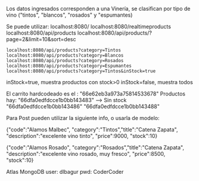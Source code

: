 Los datos ingresados corresponden a una Vinería, se clasifican por tipo de vino ("tintos", "blancos", "rosados" y "espumantes)

Se puede utilizar:
    localhost:8080/
    localhost:8080/realtimeproducts
    localhost:8080/api/products
    localhost:8080/api/products/?page=2&limit=10&sort=desc

    localhost:8080/api/products?category=Tintos
    localhost:8080/api/products?category=Blancos
    localhost:8080/api/products?category=Rosados
    localhost:8080/api/products?category=Espumantes
    localhost:8080/api/products?category=Tintos&inStock=true

inStock=true, muestra productos con stock>0
inStock=false, muestra todos


El carrito hardcodeado es el : "66e62eb3a973a75814533678"
Productos hay:
"66dfa0edfdcce1b0bb143483" --> Sin stock
"66dfa0edfdcce1b0bb143486"
"66dfa0edfdcce1b0bb143488"

Para Post pueden utilizar la siguiente info, o usarla de modelo:

{"code":"Alamos Malbec", "category":"Tintos","title":"Catena Zapata", "description":"excelente vino tinto", "price":9000, "stock":10}

{"code":"Alamos Rosado", "category":"Rosados","title":"Catena Zapata", "description":"excelente vino rosado, muy fresco", "price":8500, "stock":10}


Atlas MongoDB
user: dlbagur
pwd: CoderCoder
